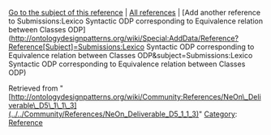 [Go to the subject of this reference](../../Submissions/Lexico_Syntactic_ODP_corresponding_to_Equivalence_relation_between_Classes_ODP "Submissions:Lexico Syntactic ODP corresponding to Equivalence relation between Classes ODP") | [All references](../../Community/References.1 "Community:References") | [Add another reference to Submissions:Lexico Syntactic ODP corresponding to Equivalence relation between Classes ODP](http://ontologydesignpatterns.org/wiki/Special:AddData/Reference?Reference[Subject]=Submissions:Lexico Syntactic ODP corresponding to Equivalence relation between Classes ODP&subject=Submissions:Lexico Syntactic ODP corresponding to Equivalence relation between Classes ODP)


Retrieved from "[http://ontologydesignpatterns.org/wiki/Community:References/NeOn\_Deliverable\_D5\_1\_1\_3](../../Community/References/NeOn_Deliverable_D5_1_1_3)"
 [Category](http://ontologydesignpatterns.org/wiki/Special:Categories "Special:Categories"): [Reference](../../Category/Reference "Category:Reference")
